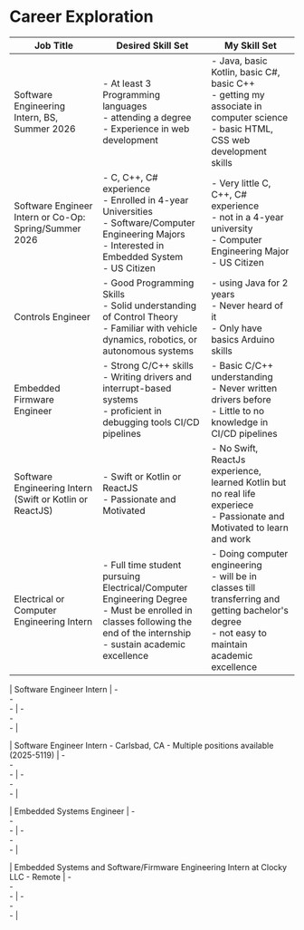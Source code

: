 # Career Exploration

| Job Title | Desired Skill Set  |  My Skill Set |
| -------|------|----------|
| Software Engineering Intern, BS, Summer 2026 | - At least 3 Programming languages <br> - attending a degree <br> - Experience in web development | - Java, basic Kotlin, basic C#, basic C++ <br> - getting my associate in computer science <br> - basic HTML, CSS web development skills |
| Software Engineer Intern or Co-Op: Spring/Summer 2026 | - C, C++, C# experience <br> - Enrolled in 4-year Universities <br> - Software/Computer Engineering Majors <br> - Interested in Embedded System <br> - US Citizen | - Very little C, C++, C# experience <br> - not in a 4-year university <br> - Computer Engineering Major <br> - US Citizen |
| Controls Engineer | - Good Programming Skills <br> - Solid understanding of Control Theory <br> - Familiar with vehicle dynamics, robotics, or autonomous systems  | - using Java for 2 years <br> - Never heard of it <br> - Only have basics Arduino skills |
| Embedded Firmware Engineer | - Strong C/C++ skills <br> - Writing drivers and interrupt-based systems <br> - proficient in debugging tools CI/CD pipelines | - Basic C/C++ understanding <br> - Never written drivers before <br> - Little to no knowledge in CI/CD pipelines |
| Software Engineering Intern (Swift or Kotlin or ReactJS) | - Swift or Kotlin or ReactJS <br> - Passionate and Motivated | - No Swift, ReactJs experience, learned Kotlin but no real life experiece <br> - Passionate and Motivated to learn and work |
| Electrical or Computer Engineering Intern | - Full time student pursuing Electrical/Computer Engineering Degree <br> - Must be enrolled in classes following the end of the internship <br> - sustain academic excellence | - Doing computer engineering <br> - will be in classes till transferring and getting bachelor's degree <br> - not easy to maintain academic excellence |

| Software Engineer Intern | - <br> - <br> -  | - <br> - <br> -  |

| Software Engineer Intern - Carlsbad, CA - Multiple positions available (2025-5119) | - <br> - <br> -  | - <br> - <br> -  |

| Embedded Systems Engineer | - <br> - <br> -  | - <br> - <br> -  |

| Embedded Systems and Software/Firmware Engineering Intern at Clocky LLC - Remote | - <br> - <br> -  | - <br> - <br> -  |
